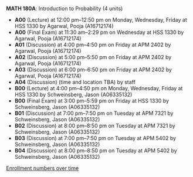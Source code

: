 **MATH 180A**: Introduction to Probability (4 units)

- **A00** (Lecture) at 12:00 pm–12:50 pm on Monday, Wednesday, Friday at HSS 1330 by Agarwal, Pooja (A16712174)
- **A00** (Final Exam) at 11:30 am–2:29 pm on Wednesday at HSS 1330 by Agarwal, Pooja (A16712174)
- **A01** (Discussion) at 4:00 pm–4:50 pm on Friday at APM 2402 by Agarwal, Pooja (A16712174)
- **A02** (Discussion) at 5:00 pm–5:50 pm on Friday at APM 2402 by Agarwal, Pooja (A16712174)
- **A03** (Discussion) at 6:00 pm–6:50 pm on Friday at APM 2402 by Agarwal, Pooja (A16712174)
- **A04** (Discussion) (time and location TBA) by staff
- **B00** (Lecture) at 4:00 pm–4:50 pm on Monday, Wednesday, Friday at HSS 1330 by Schweinsberg, Jason (A06335132)
- **B00** (Final Exam) at 3:00 pm–5:59 pm on Friday at HSS 1330 by Schweinsberg, Jason (A06335132)
- **B01** (Discussion) at 7:00 pm–7:50 pm on Tuesday at APM 7321 by Schweinsberg, Jason (A06335132)
- **B02** (Discussion) at 8:00 pm–8:50 pm on Tuesday at APM 7321 by Schweinsberg, Jason (A06335132)
- **B03** (Discussion) at 7:00 pm–7:50 pm on Tuesday at APM 5402 by Schweinsberg, Jason (A06335132)
- **B04** (Discussion) at 8:00 pm–8:50 pm on Tuesday at APM 5402 by Schweinsberg, Jason (A06335132)

[Enrollment numbers over time](./MATH180A.tsv)
